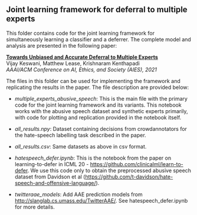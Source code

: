 ## Joint learning framework for deferral to multiple experts

This folder contains code for the joint learning framework for simultaneously learning a classifier and a deferrer. The complete model and analysis are presented in the following paper:

**[Towards Unbiased and Accurate Deferral to Multiple Experts](https://arxiv.org/abs/2102.13004)** <br>
Vijay Keswani, Matthew Lease, Krishnaram Kenthapadi <br>
*AAAI/ACM Conference on AI, Ethics, and Society (AIES), 2021*

The files in this folder can be used for implementing the framework and replicating the results in the paper. The file description are provided below:

- *multiple_experts_abusive_speech*: This is the main file with the primary code for the joint learning framework and its variants. This notebook 
works with the abusive speech dataset and synthetic experts primarily,
with code for plotting and replication provided in the notebook itself.

- *all_results.npy*: Dataset containing decisions from crowdannotators for the hate-speech labelling task described in the paper.

- *all_results.csv*: Same datasets as above in csv format.

- *hatespeech_defer.ipynb*: This is the notebook from the paper on learning-to-defer in ICML 20 - https://github.com/clinicalml/learn-to-defer. We use this code only to obtain the preprocessed abusive speech dataset from Davidson et al (https://github.com/t-davidson/hate-speech-and-offensive-language/).

- *twitteraae_models*: Add AAE prediction models from http://slanglab.cs.umass.edu/TwitterAAE/. See hatespeech_defer.ipynb for more details.
